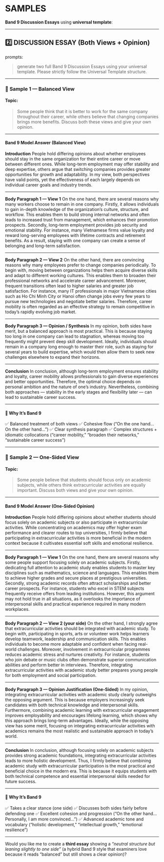 # SAMPLES
**Band 9 Discussion Essays** using **universal template**:  

---

## 2️⃣ DISCUSSION ESSAY (Both Views + Opinion)

prompts:
> generate two full Band 9 Discussion Essays using your universal template. Please strictly follow the Universal Template structure.

---

### 🧩 **Sample 1 — Balanced View**

#### **Topic:**

> Some people think that it is better to work for the same company throughout their career, while others believe that changing companies brings more benefits.
> Discuss both these views and give your own opinion.

---

#### **Band 9 Model Answer (Balanced View)**

**Introduction**
People hold differing opinions about whether employees should stay in the same organization for their entire career or move between different ones.
While long-term employment may offer stability and deep expertise, others argue that switching companies provides greater opportunities for growth and adaptability.
In my view, both perspectives have valid points, yet the effectiveness of each largely depends on individual career goals and industry trends.

---

**Body Paragraph 1 — View 1**
On the one hand, there are several reasons why many workers choose to remain in one company.
Firstly, it allows individuals to gain in-depth knowledge of the organization’s culture, structure, and workflow. This enables them to build strong internal networks and often leads to increased trust from management, which enhances their promotion prospects.
Secondly, long-term employment provides job security and emotional stability. For instance, many Vietnamese firms value loyalty and reward long-serving employees with lifetime contracts and retirement benefits.
As a result, staying with one company can create a sense of belonging and long-term satisfaction.

---

**Body Paragraph 2 — View 2**
On the other hand, there are convincing reasons why many employees prefer to change companies periodically.
To begin with, moving between organizations helps them acquire diverse skills and adapt to different working cultures. This enables them to broaden their professional networks and accelerate career advancement.
Moreover, frequent transitions often lead to higher salaries and greater job satisfaction. For instance, many IT professionals in major Vietnamese cities such as Ho Chi Minh City or Hanoi often change jobs every few years to pursue new technologies and negotiate better salaries.
Therefore, career mobility is often regarded as an effective strategy to remain competitive in today’s rapidly evolving job market.

---

**Body Paragraph 3 — Opinion / Synthesis**
In my opinion, both sides have merit, but a balanced approach is most practical.
This is because staying too long in one company can lead to stagnation, whereas moving too frequently might prevent deep skill development.
Ideally, individuals should remain in a company long enough to master their role, such as staying for several years to build expertise, which would then allow them to seek new challenges elsewhere to expand their horizons.

---

**Conclusion**
In conclusion, although long-term employment ensures stability and loyalty, career mobility allows professionals to gain diverse experiences and better opportunities.
Therefore, the optimal choice depends on personal ambition and the nature of one’s industry.
Nevertheless, combining both approaches — stability in the early stages and flexibility later — can lead to sustainable career success.

---

#### 💯 Why It’s Band 9

✅ Balanced treatment of both views
✅ Cohesive flow (“On the one hand… On the other hand…”)
✅ Clear synthesis paragraph
✅ Complex structures + idiomatic collocations (“career mobility,” “broaden their networks,” “sustainable career success”)

---

### 🧩 **Sample 2 — One-Sided View**

#### **Topic:**

> Some people believe that students should focus only on academic subjects, while others think extracurricular activities are equally important.
> Discuss both views and give your own opinion.

---

#### **Band 9 Model Answer (One-Sided Opinion)**

**Introduction**
People hold differing opinions about whether students should focus solely on academic subjects or also participate in extracurricular activities.
While concentrating on academics may offer higher exam performance and clearer routes to top universities, I firmly believe that participating in extracurricular activities is more beneficial in the modern context because it cultivates essential soft skills and emotional resilience.

---

**Body Paragraph 1 — View 1**
On the one hand, there are several reasons why some people support focusing solely on academic subjects.
Firstly, dedicating full attention to academic study enables students to master key disciplines such as mathematics, science and languages. This enables them to achieve higher grades and secure places at prestigious universities.
Secondly, strong academic records often attract scholarships and better career prospects. For instance, students who excel in STEM subjects frequently receive offers from leading institutions.
However, this argument may not hold true in all situations, as it overlooks the importance of interpersonal skills and practical experience required in many modern workplaces.

---

**Body Paragraph 2 — View 2 (your side)**
On the other hand, I strongly agree that extracurricular activities should be integrated with academic study.
To begin with, participating in sports, arts or volunteer work helps learners develop teamwork, leadership and communication skills. This enables individuals to become more adaptable and confident when facing real-world challenges.
Moreover, involvement in extracurricular programmes reduces academic stress and nurtures creativity. For instance, students who join debate or music clubs often demonstrate superior communication abilities and perform better in interviews.
Therefore, integrating extracurricular activities with academic study better prepares young people for both employment and social participation.

---

**Body Paragraph 3 — Opinion Justification (One-Sided)**
In my opinion, integrating extracurricular activities with academic study clearly outweighs the opposing argument.
This is because employers increasingly seek candidates with both technical knowledge and interpersonal skills.
Furthermore, combining academic learning with extracurricular engagement improves employability and encourages lifelong learning, which shows why this approach brings long-term advantages.
Ideally, while the opposing view has some merit, focusing on integrating extracurricular activities with academics remains the most realistic and sustainable approach in today’s world.

---

**Conclusion**
In conclusion, although focusing solely on academic subjects provides strong academic foundations, integrating extracurricular activities leads to more holistic development.
Thus, I firmly believe that combining academic study with extracurricular participation is the most practical and beneficial choice in the modern era.
This is because it equips students with both technical competence and essential interpersonal skills needed for future success.

---

#### 💯 Why It’s Band 9

✅ Takes a clear stance (one side)
✅ Discusses both sides fairly before defending one
✅ Excellent cohesion and progression (“On the other hand… Personally, I am more convinced…”)
✅ Advanced academic tone and vocabulary (“holistic development,” “intellectual growth,” “emotional resilience”)

---

Would you like me to create a **third essay** showing a *“neutral structure but leaning slightly to one side”* (a hybrid Band 9 style that examiners love because it reads “balanced” but still shows a clear opinion)?
